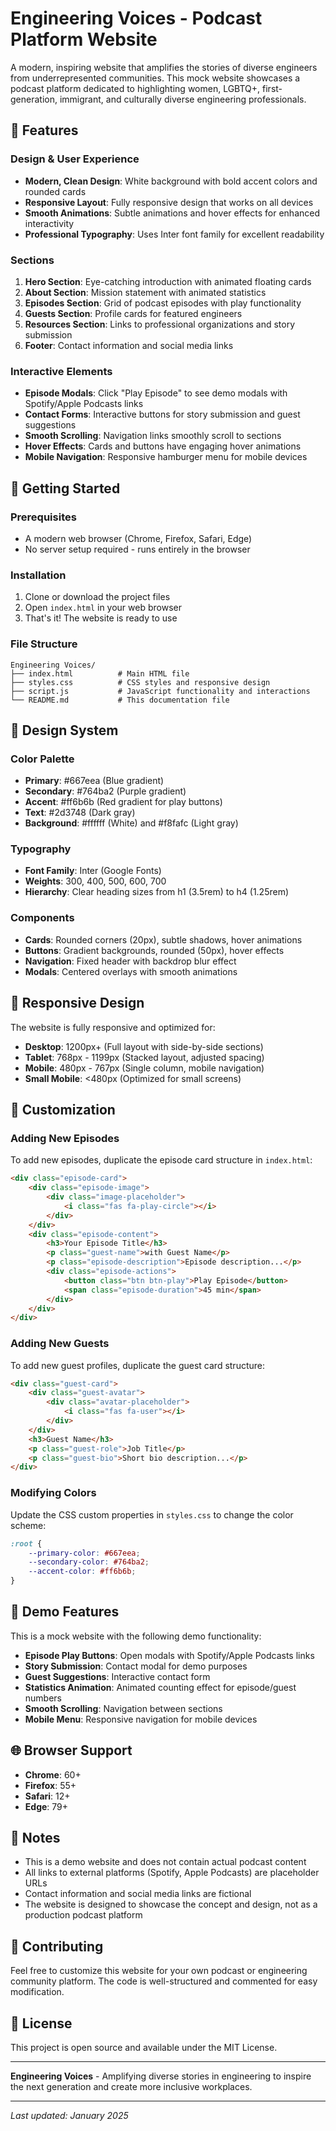 # Engineering Voices - Podcast Platform Website

A modern, inspiring website that amplifies the stories of diverse engineers from underrepresented communities. This mock website showcases a podcast platform dedicated to highlighting women, LGBTQ+, first-generation, immigrant, and culturally diverse engineering professionals.

## 🌟 Features

### Design & User Experience
- **Modern, Clean Design**: White background with bold accent colors and rounded cards
- **Responsive Layout**: Fully responsive design that works on all devices
- **Smooth Animations**: Subtle animations and hover effects for enhanced interactivity
- **Professional Typography**: Uses Inter font family for excellent readability

### Sections
1. **Hero Section**: Eye-catching introduction with animated floating cards
2. **About Section**: Mission statement with animated statistics
3. **Episodes Section**: Grid of podcast episodes with play functionality
4. **Guests Section**: Profile cards for featured engineers
5. **Resources Section**: Links to professional organizations and story submission
6. **Footer**: Contact information and social media links

### Interactive Elements
- **Episode Modals**: Click "Play Episode" to see demo modals with Spotify/Apple Podcasts links
- **Contact Forms**: Interactive buttons for story submission and guest suggestions
- **Smooth Scrolling**: Navigation links smoothly scroll to sections
- **Hover Effects**: Cards and buttons have engaging hover animations
- **Mobile Navigation**: Responsive hamburger menu for mobile devices

## 🚀 Getting Started

### Prerequisites
- A modern web browser (Chrome, Firefox, Safari, Edge)
- No server setup required - runs entirely in the browser

### Installation
1. Clone or download the project files
2. Open `index.html` in your web browser
3. That's it! The website is ready to use

### File Structure
```
Engineering Voices/
├── index.html          # Main HTML file
├── styles.css          # CSS styles and responsive design
├── script.js           # JavaScript functionality and interactions
└── README.md           # This documentation file
```

## 🎨 Design System

### Color Palette
- **Primary**: #667eea (Blue gradient)
- **Secondary**: #764ba2 (Purple gradient)
- **Accent**: #ff6b6b (Red gradient for play buttons)
- **Text**: #2d3748 (Dark gray)
- **Background**: #ffffff (White) and #f8fafc (Light gray)

### Typography
- **Font Family**: Inter (Google Fonts)
- **Weights**: 300, 400, 500, 600, 700
- **Hierarchy**: Clear heading sizes from h1 (3.5rem) to h4 (1.25rem)

### Components
- **Cards**: Rounded corners (20px), subtle shadows, hover animations
- **Buttons**: Gradient backgrounds, rounded (50px), hover effects
- **Navigation**: Fixed header with backdrop blur effect
- **Modals**: Centered overlays with smooth animations

## 📱 Responsive Design

The website is fully responsive and optimized for:
- **Desktop**: 1200px+ (Full layout with side-by-side sections)
- **Tablet**: 768px - 1199px (Stacked layout, adjusted spacing)
- **Mobile**: 480px - 767px (Single column, mobile navigation)
- **Small Mobile**: <480px (Optimized for small screens)

## 🔧 Customization

### Adding New Episodes
To add new episodes, duplicate the episode card structure in `index.html`:

```html
<div class="episode-card">
    <div class="episode-image">
        <div class="image-placeholder">
            <i class="fas fa-play-circle"></i>
        </div>
    </div>
    <div class="episode-content">
        <h3>Your Episode Title</h3>
        <p class="guest-name">with Guest Name</p>
        <p class="episode-description">Episode description...</p>
        <div class="episode-actions">
            <button class="btn btn-play">Play Episode</button>
            <span class="episode-duration">45 min</span>
        </div>
    </div>
</div>
```

### Adding New Guests
To add new guest profiles, duplicate the guest card structure:

```html
<div class="guest-card">
    <div class="guest-avatar">
        <div class="avatar-placeholder">
            <i class="fas fa-user"></i>
        </div>
    </div>
    <h3>Guest Name</h3>
    <p class="guest-role">Job Title</p>
    <p class="guest-bio">Short bio description...</p>
</div>
```

### Modifying Colors
Update the CSS custom properties in `styles.css` to change the color scheme:

```css
:root {
    --primary-color: #667eea;
    --secondary-color: #764ba2;
    --accent-color: #ff6b6b;
}
```

## 🎯 Demo Features

This is a mock website with the following demo functionality:

- **Episode Play Buttons**: Open modals with Spotify/Apple Podcasts links
- **Story Submission**: Contact modal for demo purposes
- **Guest Suggestions**: Interactive contact form
- **Statistics Animation**: Animated counting effect for episode/guest numbers
- **Smooth Scrolling**: Navigation between sections
- **Mobile Menu**: Responsive navigation for mobile devices

## 🌐 Browser Support

- **Chrome**: 60+
- **Firefox**: 55+
- **Safari**: 12+
- **Edge**: 79+

## 📝 Notes

- This is a demo website and does not contain actual podcast content
- All links to external platforms (Spotify, Apple Podcasts) are placeholder URLs
- Contact information and social media links are fictional
- The website is designed to showcase the concept and design, not as a production podcast platform

## 🤝 Contributing

Feel free to customize this website for your own podcast or engineering community platform. The code is well-structured and commented for easy modification.

## 📄 License

This project is open source and available under the MIT License.

---

**Engineering Voices** - Amplifying diverse stories in engineering to inspire the next generation and create more inclusive workplaces.

---

*Last updated: January 2025*
